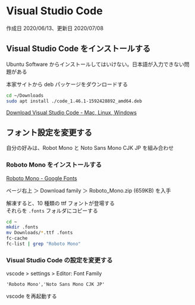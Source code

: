 # Visual Studio Code

作成日 2020/06/13、更新日 2020/07/08

## Visual Studio Code をインストールする

Ubuntu Software からインストールしてはいけない。日本語が入力できない問題がある

本家サイトから deb パッケージをダウンロードする

```bash
cd ~/Downloads
sudo apt install ./code_1.46.1-1592428892_amd64.deb
```

[Download Visual Studio Code \- Mac, Linux, Windows](https://code.visualstudio.com/download)

## フォント設定を変更する

自分の好みは、Robot Mono と Noto Sans Mono CJK JP を組み合わせ

### Roboto Mono をインストールする

[Roboto Mono \- Google Fonts](https://fonts.google.com/specimen/Roboto+Mono)

ページ右上 ＞ Download family ＞ Roboto_Mono.zip (659KB) を入手

解凍すると、10 種類の ttf フォントが登場する\
それらを `.fonts` フォルダにコピーする

```bash
cd ~
mkdir .fonts
mv Downloads/*.ttf .fonts
fc-cache
fc-list | grep "Roboto Mono"
```

### Visual Studio Code の設定を変更する

vscode > settings > Editor: Font Family

```text
'Roboto Mono','Noto Sans Mono CJK JP'
```

vscode を再起動する
